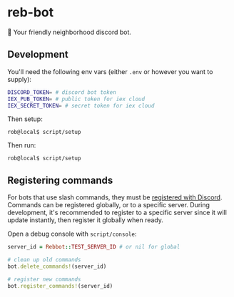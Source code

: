 # reb-bot

🤖 Your friendly neighborhood discord bot.

## Development

You'll need the following env vars (either `.env` or however you want to supply):

```sh
DISCORD_TOKEN= # discord bot token
IEX_PUB_TOKEN= # public token for iex cloud
IEX_SECRET_TOKEN= # secret token for iex cloud
```

Then setup:

```console
rob@local$ script/setup
```

Then run:

```console
rob@local$ script/setup
```

## Registering commands

For bots that use slash commands, they must be [registered with Discord](https://discord.com/developers/docs/interactions/application-commands#registering-a-command). Commands can be registered globally, or to a specific server. During development, it's recommended to register to a specific server since it will update instantly, then register it globally when ready.

Open a debug console with `script/console`:

```ruby
server_id = Rebbot::TEST_SERVER_ID # or nil for global

# clean up old commands
bot.delete_commands!(server_id)

# register new commands
bot.register_commands!(server_id)
```

